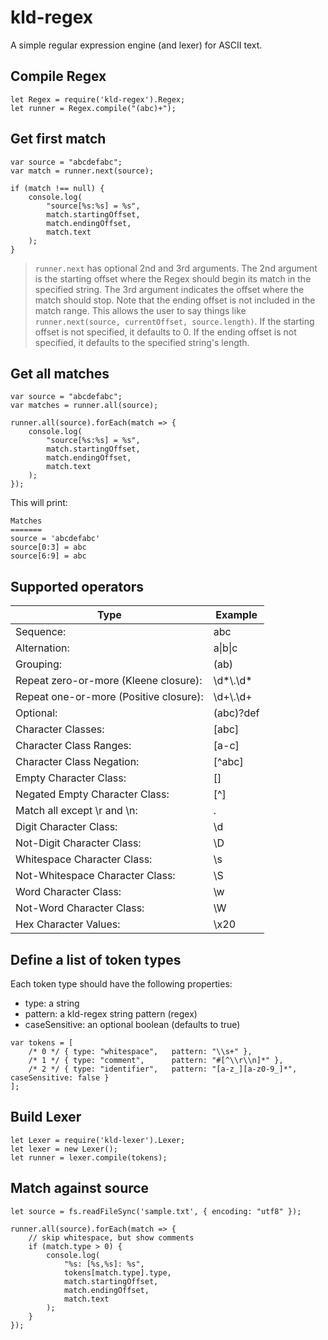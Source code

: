# kld-regex

A simple regular expression engine (and lexer) for ASCII text.

## Compile Regex

```
let Regex = require('kld-regex').Regex;
let runner = Regex.compile("(abc)+");
```

## Get first match

```
var source = "abcdefabc";
var match = runner.next(source);

if (match !== null) {
	console.log(
		"source[%s:%s] = %s",
		match.startingOffset,
		match.endingOffset,
		match.text
	);
}
```

> `runner.next` has optional 2nd and 3rd arguments. The 2nd argument is the starting offset where the Regex should begin its match in the specified string. The 3rd argument indicates the offset where the match should stop. Note that the ending offset is not included in the match range. This allows the user to say things like `runner.next(source, currentOffset, source.length)`. If the starting offset is not specified, it defaults to 0. If the ending offset is not specified, it defaults to the specified string's length.

## Get all matches

```
var source = "abcdefabc";
var matches = runner.all(source);

runner.all(source).forEach(match => {
	console.log(
		"source[%s:%s] = %s",
		match.startingOffset,
		match.endingOffset,
		match.text
	);
});
```

This will print:

```
Matches
=======
source = 'abcdefabc'
source[0:3] = abc
source[6:9] = abc
```

## Supported operators

| Type                                  | Example         |
|---------------------------------------|---------------- |
| Sequence:                             | abc             |
| Alternation:                          | a&#124;b&#124;c |
| Grouping:                             | (ab)|(cd)       |
| Repeat zero-or-more (Kleene closure): | \d\*\\.\d\*     |
| Repeat one-or-more (Positive closure):| \d+\\.\d+       |
| Optional:                             | (abc)?def       |
| Character Classes:                    | [abc]           |
| Character Class Ranges:               | [a-c]           |
| Character Class Negation:             | [^abc]          |
| Empty Character Class:                | []              |
| Negated Empty Character Class:        | [^]             |
| Match all except \r and \n:           | .               |
| Digit Character Class:                | \d              |
| Not-Digit Character Class:            | \D              |
| Whitespace Character Class:           | \s              |
| Not-Whitespace Character Class:       | \S              |
| Word Character Class:                 | \w              |
| Not-Word Character Class:             | \W              |
| Hex Character Values:                 | \x20            |


## Define a list of token types

Each token type should have the following properties:

- type: a string
- pattern: a kld-regex string pattern (regex)
- caseSensitive: an optional boolean (defaults to true)

```
var tokens = [
    /* 0 */ { type: "whitespace",   pattern: "\\s+" },
    /* 1 */ { type: "comment",      pattern: "#[^\\r\\n]*" },
    /* 2 */ { type: "identifier",   pattern: "[a-z_][a-z0-9_]*", caseSensitive: false }
];
```

## Build Lexer

```
let Lexer = require('kld-lexer').Lexer;
let lexer = new Lexer();
let runner = lexer.compile(tokens);
```

## Match against source

```
let source = fs.readFileSync('sample.txt', { encoding: "utf8" });

runner.all(source).forEach(match => {
	// skip whitespace, but show comments
	if (match.type > 0) {
		console.log(
			"%s: [%s,%s]: %s",
			tokens[match.type].type,
			match.startingOffset,
			match.endingOffset,
			match.text
		);
	}
});
```
